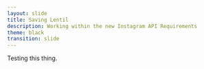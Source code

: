 ```yaml
---
layout: slide
title: Saving Lentil
description: Working within the new Instagram API Requirements
theme: black
transition: slide
---
```

Testing this thing. 
